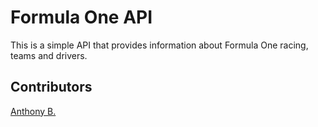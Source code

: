 # Formula One API

This is a simple API that provides information about Formula One racing, teams and drivers.

## Contributors

[Anthony B.](github.com/anthonyBosek)
